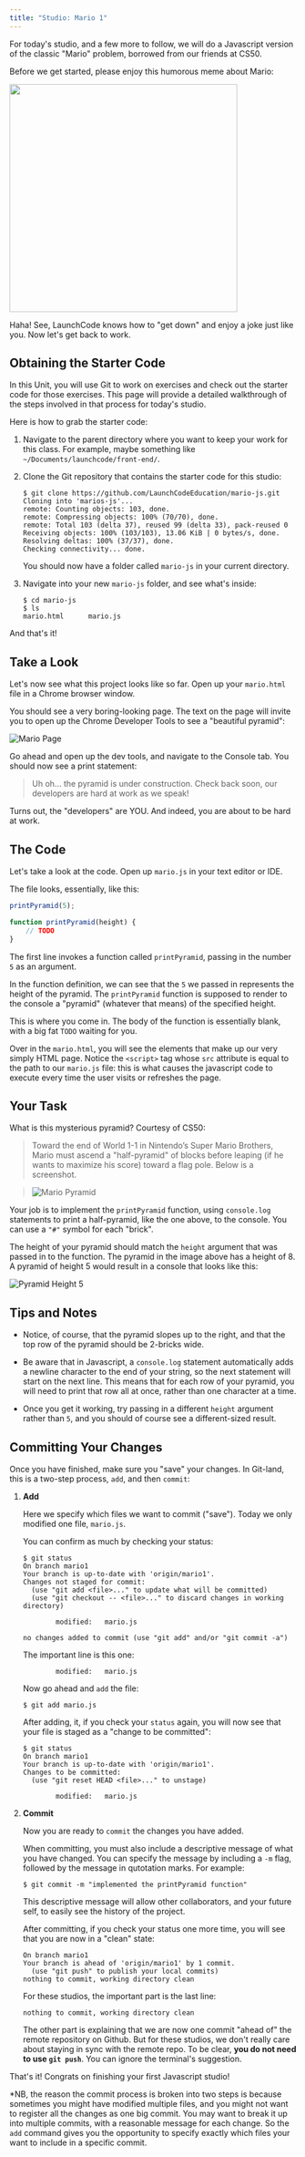 ```yaml
---
title: "Studio: Mario 1"
---
```


For today's studio, and a few more to follow, we will do a Javascript version of the classic "Mario" problem, borrowed from our friends at CS50.

Before we get started, please enjoy this humorous meme about Mario:

<img style="width: 400px" src="https://s-media-cache-ak0.pinimg.com/564x/8e/57/97/8e57973c609cf14479731598acb76a89.jpg"/>

Haha! See, LaunchCode knows how to "get down" and enjoy a joke just like you. Now let's get back to work.

## Obtaining the Starter Code

In this Unit, you will use Git to work on exercises and check out the starter code for those exercises. This page will provide a detailed walkthrough of the steps involved in that process for today's studio.

Here is how to grab the starter code:

1. Navigate to the parent directory where you want to keep your work for this class. For example, maybe something like `~/Documents/launchcode/front-end/`.

2. Clone the Git repository that contains the starter code for this studio:

	```nohighlight
	$ git clone https://github.com/LaunchCodeEducation/mario-js.git
	Cloning into 'marios-js'...
	remote: Counting objects: 103, done.
	remote: Compressing objects: 100% (70/70), done.
	remote: Total 103 (delta 37), reused 99 (delta 33), pack-reused 0
	Receiving objects: 100% (103/103), 13.06 KiB | 0 bytes/s, done.
	Resolving deltas: 100% (37/37), done.
	Checking connectivity... done.
	```

	You should now have a folder called `mario-js` in your current directory.

3. Navigate into your new `mario-js` folder, and see what's inside:

	```nohighlight
	$ cd mario-js
	$ ls
	mario.html      mario.js
	```

And that's it!

## Take a Look

Let's now see what this project looks like so far. Open up your `mario.html` file in a Chrome browser window.

You should see a very boring-looking page. The text on the page will invite you to open up the Chrome Developer Tools to see a "beautiful pyramid":

![Mario Page](./images/mario-page.png)

Go ahead and open up the dev tools, and navigate to the Console tab. You should now see a print statement:

> Uh oh... the pyramid is under construction.
> Check back soon, our developers are hard at work as we speak!

Turns out, the "developers" are YOU. And indeed, you are about to be hard at work.

## The Code

Let's take a look at the code. Open up `mario.js` in your text editor or IDE.

The file looks, essentially, like this:

```js
printPyramid(5);

function printPyramid(height) {
    // TODO
}
```

The first line invokes a function called `printPyramid`, passing in the number `5` as an argument.

In the function definition, we can see that the `5` we passed in represents the height of the pyramid. The `printPyramid` function is supposed to render to the console a "pyramid" (whatever that means) of the specified height.

This is where you come in. The body of the function is essentially blank, with a big fat `TODO` waiting for you.

Over in the `mario.html`, you will see the elements that make up our very simply HTML page. Notice the `<script>` tag whose `src` attribute is equal to the path to our `mario.js` file: this is what causes the javascript code to execute every time the user visits or refreshes the page.


## Your Task

What is this mysterious pyramid? Courtesy of CS50:

> Toward the end of World 1-1 in Nintendo’s Super Mario Brothers, Mario must ascend a "half-pyramid" of blocks before leaping (if he wants to maximize his score) toward a flag pole. Below is a screenshot.

> ![Mario Pyramid](http://d2o9nyf4hwsci4.cloudfront.net/2013/fall/psets/1/pset1/pyramid.png)

Your job is to implement the `printPyramid` function, using `console.log` statements to print a half-pyramid, like the one above, to the console. You can use a `"#"` symbol for each "brick".

The height of your pyramid should match the `height` argument that was passed in to the function. The pyramid in the image above has a height of 8. A pyramid of height 5 would result in a console that looks like this:

![Pyramid Height 5](./images/pyramid5.png)


## Tips and Notes

- Notice, of course, that the pyramid slopes up to the right, and that the top row of the pyramid should be 2-bricks wide.

- Be aware that in Javascript, a `console.log` statement automatically adds a newline character to the end of your string, so the next statement will start on the next line. This means that for each row of your pyramid, you will need to print that row all at once, rather than one character at a time.

- Once you get it working, try passing in a different `height` argument rather than `5`, and you should of course see a different-sized result.

## Committing Your Changes

Once you have finished, make sure you "save" your changes. In Git-land, this is a two-step process, `add`, and then `commit`:

1. **Add**

	Here we specify which files we want to commit ("save"). Today we only modified one file, `mario.js`.

	You can confirm as much by checking your status:

	```noghighlight
	$ git status
	On branch mario1
	Your branch is up-to-date with 'origin/mario1'.
	Changes not staged for commit:
	  (use "git add <file>..." to update what will be committed)
	  (use "git checkout -- <file>..." to discard changes in working directory)

	        modified:   mario.js

	no changes added to commit (use "git add" and/or "git commit -a")
	```

	The important line is this one:

	```nohighlight
			modified:   mario.js
	```

	Now go ahead and `add` the file:

	```nohighlight
	$ git add mario.js
	```

	After adding, it, if you check your `status` again, you will now see that your file is staged as a "change to be committed":

	```nohighlight
	$ git status
	On branch mario1
	Your branch is up-to-date with 'origin/mario1'.
	Changes to be committed:
	  (use "git reset HEAD <file>..." to unstage)

	        modified:   mario.js
	```

2. **Commit**

	Now you are ready to `commit` the changes you have added.

	When committing, you must also include a descriptive message of what you have changed. You can specify the message by including a `-m` flag, followed by the message in qutotation marks. For example:

	```nohighlight
	$ git commit -m "implemented the printPyramid function"
	```

	This descriptive message will allow other collaborators, and your future self, to easily see the history of the project.

	After committing, if you check your status one more time, you will see that you are now in a "clean" state:

	```nohighlight
	On branch mario1
	Your branch is ahead of 'origin/mario1' by 1 commit.
	  (use "git push" to publish your local commits)
	nothing to commit, working directory clean
	```

	For these studios, the important part is the last line:

	```nohighlight
	nothing to commit, working directory clean
	```

	The other part is explaining that we are now one commit "ahead of" the remote repository on Github. But for these studios, we don't really care about staying in sync with the remote repo. To be clear, **you do not need to use `git push`**. You can ignore the terminal's suggestion.


That's it! Congrats on finishing your first Javascript studio!

*NB, the reason the commit process is broken into two steps is because sometimes you might have modified multiple files, and you might not want to register all the changes as one big commit. You may want to break it up into multiple commits, with a reasonable message for each change. So the `add` command gives you the opportunity to specify exactly which files your want to include in a specific commit.
